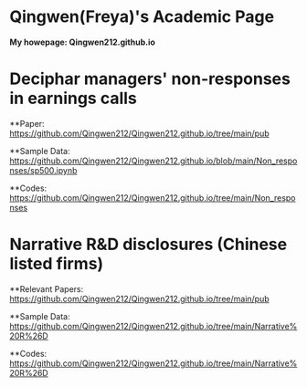 # Qingwen(Freya)'s Academic Page

**My howepage: Qingwen212.github.io** 

# Deciphar managers' non-responses in earnings calls

**Paper: https://github.com/Qingwen212/Qingwen212.github.io/tree/main/pub

**Sample Data: https://github.com/Qingwen212/Qingwen212.github.io/blob/main/Non_responses/sp500.ipynb

**Codes: https://github.com/Qingwen212/Qingwen212.github.io/tree/main/Non_responses



# Narrative R&D disclosures (Chinese listed firms)

**Relevant Papers: https://github.com/Qingwen212/Qingwen212.github.io/tree/main/pub

**Sample Data: https://github.com/Qingwen212/Qingwen212.github.io/tree/main/Narrative%20R%26D 

**Codes: https://github.com/Qingwen212/Qingwen212.github.io/tree/main/Narrative%20R%26D 
